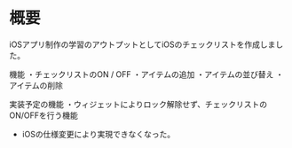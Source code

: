 # 概要
iOSアプリ制作の学習のアウトプットとしてiOSのチェックリストを作成しました。

機能
・チェックリストのON / OFF
・アイテムの追加
・アイテムの並び替え
・アイテムの削除

実装予定の機能
・ウィジェットによりロック解除せず、チェックリストのON/OFFを行う機能
 * iOSの仕様変更により実現できなくなった。
